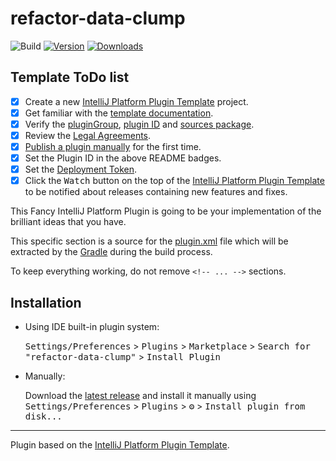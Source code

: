 # refactor-data-clump

![Build](https://github.com/FireboltCasters/refactor-data-clump/workflows/Build/badge.svg)
[![Version](https://img.shields.io/jetbrains/plugin/v/com.github.nilsbaumgartner1994.refactordataclump.svg)](https://plugins.jetbrains.com/plugin/com.github.nilsbaumgartner1994.refactordataclump)
[![Downloads](https://img.shields.io/jetbrains/plugin/d/com.github.nilsbaumgartner1994.refactordataclump.svg)](https://plugins.jetbrains.com/plugin/com.github.nilsbaumgartner1994.refactordataclump)

## Template ToDo list
- [x] Create a new [IntelliJ Platform Plugin Template][template] project.
- [x] Get familiar with the [template documentation][template].
- [x] Verify the [pluginGroup](/gradle.properties), [plugin ID](/src/main/resources/META-INF/plugin.xml) and [sources package](/src/main/kotlin).
- [x] Review the [Legal Agreements](https://plugins.jetbrains.com/docs/marketplace/legal-agreements.html).
- [x] [Publish a plugin manually](https://plugins.jetbrains.com/docs/intellij/publishing-plugin.html?from=IJPluginTemplate) for the first time.
- [x] Set the Plugin ID in the above README badges.
- [x] Set the [Deployment Token](https://plugins.jetbrains.com/docs/marketplace/plugin-upload.html).
- [x] Click the <kbd>Watch</kbd> button on the top of the [IntelliJ Platform Plugin Template][template] to be notified about releases containing new features and fixes.

<!-- Plugin description -->
This Fancy IntelliJ Platform Plugin is going to be your implementation of the brilliant ideas that you have.

This specific section is a source for the [plugin.xml](/src/main/resources/META-INF/plugin.xml) file which will be extracted by the [Gradle](/build.gradle.kts) during the build process.

To keep everything working, do not remove `<!-- ... -->` sections. 
<!-- Plugin description end -->

## Installation

- Using IDE built-in plugin system:
  
  <kbd>Settings/Preferences</kbd> > <kbd>Plugins</kbd> > <kbd>Marketplace</kbd> > <kbd>Search for "refactor-data-clump"</kbd> >
  <kbd>Install Plugin</kbd>
  
- Manually:

  Download the [latest release](https://github.com/FireboltCasters/refactor-data-clump/releases/latest) and install it manually using
  <kbd>Settings/Preferences</kbd> > <kbd>Plugins</kbd> > <kbd>⚙️</kbd> > <kbd>Install plugin from disk...</kbd>


---
Plugin based on the [IntelliJ Platform Plugin Template][template].

[template]: https://github.com/JetBrains/intellij-platform-plugin-template

